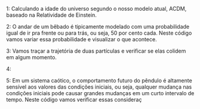 1: Calculando a idade do universo segundo o nosso modelo atual, ACDM, baseado na Relatividade de Einstein.

2: O andar de um bêbado é tipicamente modelado com uma probabilidade igual de ir pra frente ou para trás, ou seja, 50 por cento cada. Neste código vamos variar essa probabilidade e visualizar o que acontece.

3: Vamos traçar a trajetória de duas partículas e verificar se elas colidem em algum momento.

4: 

5: Em um sistema caótico, o comportamento futuro do pêndulo é altamente sensível aos valores das condições iniciais, ou seja, qualquer mudança nas condições iniciais pode causar grandes mudanças em um curto intervalo de tempo. Neste código vamos verificar essas consideraç
